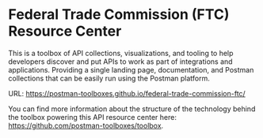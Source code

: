 # Federal Trade Commission (FTC) Resource Center
This is a toolbox of API collections, visualizations, and tooling to help developers discover and put APIs to work as part of integrations and applications. Providing a single landing page, documentation, and Postman collections that can be easily run using the Postman platform.

URL: https://postman-toolboxes.github.io/federal-trade-commission-ftc/

You can find more information about the structure of the technology behind the toolbox powering this API resource center here: https://github.com/postman-toolboxes/toolbox.

